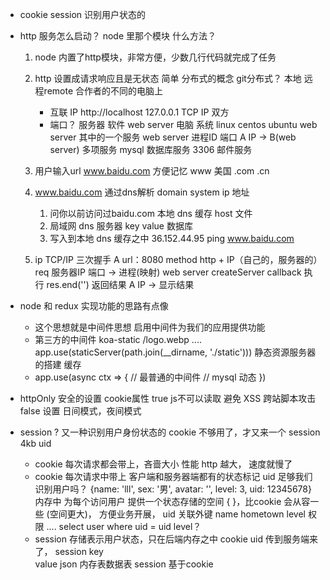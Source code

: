 - cookie session
    识别用户状态的
- http 服务怎么启动？
    node 里那个模块  什么方法？
    1. node 内置了http模块，非常方便，少数几行代码就完成了任务
    2. http 设置成请求响应且是无状态 简单
        分布式的概念 git分布式？ 本地 远程remote  合作者的不同的电脑上
        - 互联 IP http://localhost 127.0.0.1
            TCP IP 双方
        - 端口？
            服务器 软件 web server
            电脑 系统 linux centos ubuntu  web server 其中的一个服务
            web server 进程ID  端口
            A IP -> B(web server)
            多项服务 mysql 数据库服务 3306  邮件服务 

    1. 用户输入url www.baidu.com  方便记忆 www 美国
        .com  .cn 
    2. www.baidu.com 通过dns解析 domain system ip 地址
        1. 问你以前访问过baidu.com
            本地 dns 缓存  host 文件
        2. 局域网 dns 服务器
            key value 数据库
        3. 写入到本地
            dns 缓存之中
        36.152.44.95
        ping www.baidu.com 
    3. ip  TCP/IP 三次握手
        A  url：8080  method http + IP（自己的，服务器的）req
        服务器IP  端口 -> 进程(映射)
        web server createServer callback 执行 res.end('') 返回结果
        A IP -> 显示结果

- node  和 redux 实现功能的思路有点像
    - 这个思想就是中间件思想
        启用中间件为我们的应用提供功能
    - 第三方的中间件 koa-static
        /logo.webp ....
        app.use(staticServer(path.join(__dirname, './static')))
        静态资源服务器的搭建
        缓存
    - app.use(async ctx => {
        // 最普通的中间件
            // mysql 动态
    })

- httpOnly 
    安全的设置 cookie属性
    true  js不可以读取 避免 XSS 跨站脚本攻击
    false  设置 日间模式，夜间模式

- session ?
    又一种识别用户身份状态的
    cookie 不够用了，才又来一个 session 4kb  uid
    - cookie 每次请求都会带上，吝啬大小 性能  http 越大， 速度就慢了
    - cookie 每次请求中带上  客户端和服务器端都有的状态标记
        uid  足够我们识别用户吗？
            {name: 'lll', sex: '男', avatar: '', level: 3, uid: 12345678}
            内存中 为每个访问用户 提供一个状态存储的空间 { }，比cookie 会从容一些
            (空间更大)， 方便业务开展， uid 关联外键 name hometown 
            level 权限 ....
            select user where uid = uid level？
    - session 存储表示用户状态，只在后端内存之中
        cookie uid 传到服务端来了， session key  
        value json 内存表数据表
        session 基于cookie

